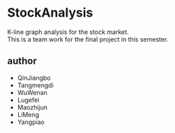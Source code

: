 # StockAnalysis
K-line graph analysis for the stock market.<br>
This is a team work for the final project in this semester.

## author
+ QinJiangbo
+ Tangmengdi
+ WuWenan
+ Lugefei
+ Maozhijun
+ LiMeng
+ Yangpiao
